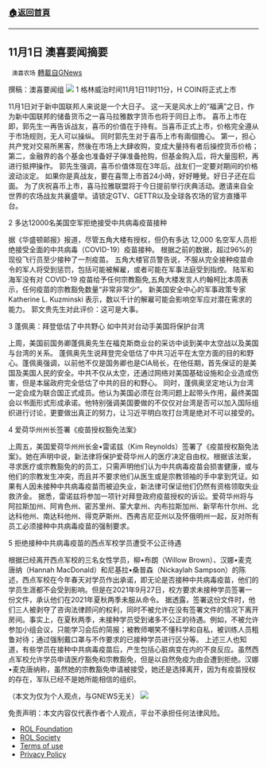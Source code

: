 ###  [:house:返回首頁](https://github.com/ourhimalayas/txt)
---


## 11月1日 澳喜要闻摘要
` 澳喜农场` [轉載自GNews](https://gnews.org/zh-hans/1632562/)

撰稿：澳喜要闻组
![](https://assets.gnews.org/wp-content/uploads/2021/11/要闻.png)
1 格林威治时间11月1日11时11分，H COIN将正式上市

11月1日对于新中国联邦人来说是一个大日子。
这一天是风水上的“福满”之日，作为新中国联邦的储备货币之一喜马拉雅数字货币也将于同日上市。
喜币上市在即，郭先生一再告诉战友，喜币的价值在于持有。当喜币正式上市，价格完全遵从于市场规则，无人可以操纵。
同时郭先生对于喜币上市有兩個擔心。
第一，担心共产党对交易所黑客，然後在市场上大肆收购，变成大量持有者后操控货币价格；第二，金融界的各个基金也准备好子弹准备抢购，但基金购入后，将大量囤积，再进行抵押操作。
郭先生强调，喜币价值体现在3年后。战友们一定要对期间的价格波动淡定。
如果你是真战友，要在喜幣上市首24小時，好好睡覺。好日子还在后面。
为了庆祝喜币上市，喜马拉雅联盟将于今日提前举行庆典活动。邀请来自全世界的农场战友共襄盛举。请锁定GTV、GETTR以及全球各农场的官方直播平台。

2 多达12000名美国空军拒绝接受中共病毒疫苗接种

据《华盛顿邮报》报道，尽管五角大楼有授权，但仍有多达 12,000 名空军人员拒绝接受全面的中共病毒（COVID-19）疫苗接种。
根据之前的数据，超过96%的现役飞行员至少接种了一剂疫苗。
五角大楼官员警告说，不服从完全接种疫苗命令的军人将受到惩罚，包括可能被解雇，或者可能在军事法庭受到指控。
陆军和海军没有对 COVID-19 疫苗给予任何宗教豁免,五角大楼发言人约翰柯比本周表示，任何疫苗的宗教豁免数量“非常非常少”。
新美国安全中心的军事政策专家 Katherine L. Kuzminski 表示，数以千计的解雇可能会影响空军应对潜在需求的能力。
郭文贵先生对此评价：这可是大事。

3 蓬佩奥：拜登低估了中共野心 如中共对台动手美国将保护台湾

上周，美国前国务卿蓬佩奥先生在福克斯商业台的采访中谈到美中太空战以及美国与台湾的关系。
蓬佩奥先生说拜登完全低估了中共习近平在太空方面的目的和野心。蓬佩奥强调，以前他不仅是国务卿也是CIA局长，在他任期，首先保证的是美国及美国人民的安全。中共不仅从太空，还通过网络对美国基础设施和企业造成伤害，但是本届政府完全低估了中共的目的和野心。
同时，蓬佩奥坚定地认为台湾一定会成为联合国正式成员。他认为美国必须在台湾问题上起带头作用，最终美国会以书面形式形成承诺。他特别强调美国要做的不仅仅对台湾是否可以加入国际组织进行讨论，更要做出真正的努力，让习近平明白攻打台湾是绝对不可以接受的。

4 爱荷华州州长签署《疫苗授权豁免法案》

上周五，美国爱荷华州州长金•雷诺兹（Kim Reynolds）签署了《疫苗授权豁免法案》。她在声明中说，新法律将保护爱荷华州人的医疗决定自由权。根据该法案，寻求医疗或宗教豁免的的员工，只需声明他们认为中共病毒疫苗会损害健康，或与他们的宗教发生冲突，而且并不要求他们从医生或是宗教领袖的手中拿到凭证。如果有人因未接种中共病毒疫苗而被迫失业，新法律可保证他们仍然有资格领取失业救济金。
据悉，雷诺兹将参加一项针对拜登政府疫苗授权的诉讼。爱荷华州将与阿拉斯加州、阿肯色州、密苏里州、蒙大拿州、内布拉斯加州、新罕布什尔州、北达科他州、南达科他州、得克萨斯州、西弗吉尼亚州以及怀俄明州一起，反对所有员工必须接种中共病毒疫苗的强制要求。

5 拒绝接种中共病毒疫苗的西点军校学员遭受不公正待遇

根据已经离开西点军校的三名女性学员，柳•布朗（Willow Brown）、汉娜•麦克唐纳（Hannah MacDonald）和尼基拉•桑普森（Nickaylah Sampson）的陈述，西点军校在今年春天对学员作出承诺，即无论是否接种中共病毒疫苗，他们的学员生涯都不会受到影响。但是在2021年9月27日，校方要求未接种学员签署一份文件，承认他们在2021年夏秋两季未服从命令。
据透露，签署这份文件时，他们三人被剥夺了咨询法律顾问的权利，同时不被允许在没有签署文件的情况下离开房间。事实上，在夏秋两季，未接种学员受到诸多不公正的待遇。例如，不被允许参加小组会议，只能学习会后的简报；被教师嘲笑不懂科学和自私，被训练人员粗鲁对待；通过强制戴口罩与不作要求的已接种学员进行区分等。
上述三人也知道，有些学员在接种中共病毒疫苗后，产生包括心脏病变在内的不良反应。虽然西点军校允许学员申请医疗豁免和宗教豁免，但是以自然免疫为由会遭到拒绝。汉娜•麦克唐纳称，虽然她的宗教豁免申请被接受，她还是选择离开，因为有疫苗授权的存在，军队已经不是她所能相信的组织。

（本文为仅为个人观点，与GNEWS无关）
![](https://assets.gnews.org/wp-content/uploads/2021/10/澳喜图标2-1.jpg)
 

免责声明：本文内容仅代表作者个人观点，平台不承担任何法律风险。

- [ROL Foundation](https://rolfoundation.org/)
- [ROL Society](https://rolsociety.org/)
- [Terms of use](https://gnews.org/terms-of-use-3/)
- [Privacy Policy](https://gnews.org/privacy-policy/)
